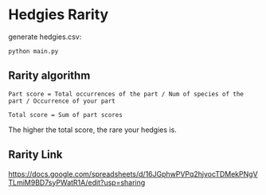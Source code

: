 # Hedgies Rarity

generate hedgies.csv:

```shell
python main.py
```

## Rarity algorithm

```shell
Part score = Total occurrences of the part / Num of species of the part / Occurrence of your part

Total score = Sum of part scores
```

The higher the total score, the rare your hedgies is.

## Rarity Link

https://docs.google.com/spreadsheets/d/16JGphwPVPq2hjvocTDMekPNgVTLmiM9BD7syPWatR1A/edit?usp=sharing
